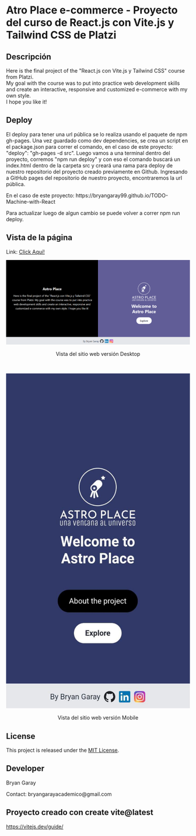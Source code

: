 # Atro Place e-commerce - Proyecto del curso de React.js con Vite.js y Tailwind CSS de Platzi

## Descripción
Here is the final project of the "React.js con Vite.js y Tailwind CSS" course from Platzi. 
<br/> My goal with the course was to put into practice web development skills and create an interactive, 
responsive and customized e-commerce with my own style. 
<br/>I hope you like it!
</p>

## Deploy 
El deploy para tener una url pública se lo realiza usando el paquete de npm gh-pages. Una vez guardado como dev
dependencies, se crea un script en el package.json para correr el comando, en el caso de este proyecto:
"deploy": "gh-pages -d src". Luego vamos a una terminal dentro del proyecto, corremos "npm run deploy" y con eso
el comando buscará un index.html dentro de la carpeta src y creará una rama para deploy de nuestro repositorio del 
proyecto creado previamente en Github. Ingresando a GitHub pages del repositorio de nuestro proyecto, encontraremos 
la url pública. 
<p>En el caso de este proyecto: https://bryangaray99.github.io/TODO-Machine-with-React</p>
<p>Para actualizar luego de algun cambio se puede volver a correr npm run deploy.</p>

## Vista de la página 
Link: <a href="https://bryangaray99.github.io/Aync-landing-page/" target="_blank" rel="noopener noreferrer">Click Aquí!</a>

<p align="center">
  <img src="/src/Assets/astroplace-desktop.png" alt="Preview.png">
  <p align="center">Vista del sitio web versión Desktop</p>
</p>
<br/>
<p align="center">
  <img src="/src/Assets/astroplace-mobile.jpeg" alt="Preview.png">
  <p align="center">Vista del sitio web versión Mobile</p>
</p>

## License
This project is released under the [MIT License](https://opensource.org/licenses/MIT).

## Developer
<p>Bryan Garay</p>
<p>Contact: bryangarayacademico@gmail.com</p>

## Proyecto creado con create vite@latest
https://vitejs.dev/guide/
